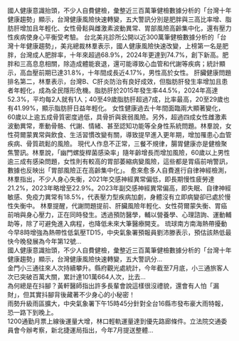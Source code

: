 
國人健康意識抬頭，不少人自費健檢，彙整近三百萬筆健檢數據分析的「台灣十年健康趨勢」顯示，台灣健康風險快速轉變，五大警訊分別是肥胖與三高比率增、脂肪肝增加且年輕化、女性骨鬆與雌激素波動異常、胃部風險高齡集中化，還有壓力性疾病使身心平衡受考驗。
台北美兆診所公開以近300萬筆健檢數據分析的「台灣十年健康趨勢」，美兆總裁林羣表示，國人健康風險快速改變，上榜第一名是肥胖，台灣成人肥胖率，十年來超過68.9%，2024年更達到74.7%，創下新高。肥胖和三高息息相關，除造成體能衰退，還可能導致心血管和代謝等疾病；統計顯示，高血壓前期已達31.8%，十年間成長近4.17%，男性高於女性。
肝臟健康問題排名第二，林羣表示，台灣B、C肝炎防治有良好成效，但脂肪肝發生率增加且患者年輕化，成為全民隱形危機。脂肪肝於2015年發生率44.5%，2024年高達52.3%，平均每2人就有1人；40至49歲脂肪肝超過7成，比率最高，20至29歲也有41.99%，顯示脂肪肝日益年輕化。
女性健康過去十年間面臨兩大顯著變化，60歲以上逾五成骨質密度過低，具骨折與衰弱風險。另外，超過四成女性雌激素波動異常，牽動骨骼、代謝、情緒、甚至認知功能等全身性系統問題。林羣說，女性荷爾蒙異常與飲食、生活習慣改變有關，導致提早進入更年期，增加罹患心血管疾病、骨質疏鬆的風險。
現代人作息不正常，三餐不規律，腸胃健康亦是健檢聚焦警訊。林羣說，「幽門螺旋桿菌感染率」隨年齡增長而增加風險，60歲以上男性逾三成有感染問題，女性則有較高的胃部萎縮病變風險，這些都是胃癌前哨警訊，數據也反映出「胃部風險正在高齡集中化」。
愈來愈多人自費進行自律神經檢測，林羣指出，不少人身心失衡，2021年交感神經異常偏低，即長期慢性疲勞達21.2%，2023年略增至22.9%。2023年副交感神經異常偏高，即失眠、自律神經敏感、免疫力異常有18.5%，代表壓力型疾病加劇，身體沒有立即病變卻已處於慢性失衡中。
林羣提醒，代謝問題提前、肝臟風險年輕化、女性荷爾蒙失衡、胃癌前哨與身心壓力，正在同時發生。透過預防醫學，輔以營養學、心理諮詢、運動輔助等，除了可避免進入病程，也降低未來大筆醫療開支。
                    琉球南方南海熱帶擾動今早8時增強為熱帶性低氣壓TD15，中央氣象署預報員劉沛滕表示，預估該熱低最快今晚發展為今年第12號...                  
                    國人健康意識抬頭，不少人自費健檢，彙整近三百萬筆健檢數據分析的「台灣十年健康趨勢」顯示，台灣健康風險快速轉變，五大警訊分...                  
                    金門小三通往來人次持續攀升。縣府觀光處統計，今年截至7月底，小三通旅客人次已突破百萬大關，累計達101萬664人次，比去...                  
                    為何總是在抖腳？黃軒醫師指出許多長輩會說這樣很沒禮貌，還會有人怕「漏財」，但其實抖腳背後藏著不少身心的小秘密！                  
                    雨勢升級雨區擴大，中央氣象署下午15時45分針對全台16縣市發布豪大雨特報，恐一路下到晚上。                  
                    1200通勤月票上線後運量大增，林口輕軌運量達到優先路廊條件。立法院交通委員會今辦考察，新北捷運局指出，今年7月提送整體...                  